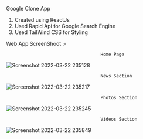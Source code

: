 Google Clone App

1. Created using ReactJs
2. Used Rapid Api for Google Search Engine 
3. Used TailWind CSS for Styling

Web App ScreenShoot :-

                                        Home Page                                                         
![Screenshot 2022-03-22 235128](https://user-images.githubusercontent.com/88818731/159551054-10133a24-45b0-4b95-b0d7-100a5f8a7d26.png)
                    


                                        News Section 
                                       
![Screenshot 2022-03-22 235217](https://user-images.githubusercontent.com/88818731/159551348-fb2850b6-fa38-44e8-ad9f-0a1e5bf1ddd6.png)


                                        Photos Section
![Screenshot 2022-03-22 235245](https://user-images.githubusercontent.com/88818731/159551457-10e3cbd7-0141-4d41-8850-fc81dceb4fbd.png)

                                        Videos Section

![Screenshot 2022-03-22 235849](https://user-images.githubusercontent.com/88818731/159551586-10a41618-952f-4d59-a0a0-854138f6662c.png)
